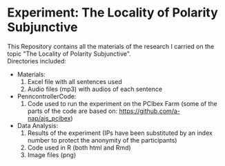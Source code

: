 # Experiment: The Locality of Polarity Subjunctive
This Repository contains all the materials of the research I carried on the topic "The Locality of Polarity Subjunctive".  
Directories included:
* Materials:
    1. Excel file with all sentences used
    2. Audio files (mp3) with audios of each sentence
* PenncontrollerCode:
    1. Code used to run the experiment on the PCIbex Farm (some of the parts of the code are based on: https://github.com/a-nap/ajs_pcibex)
* Data Analysis:
    1. Results of the experiment (IPs have been substituted by an index number to protect the anonymity of the participants)
    1. Code used in R (both html and Rmd)
    2. Image files (png)
